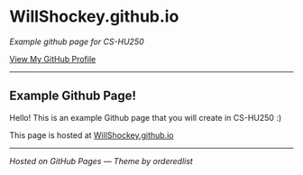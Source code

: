 # WillShockey.github.io

*Example github page for CS-HU250*

[View My GitHub Profile](https://github.com/WillShockey)

---

## Example Github Page!

Hello! This is an example Github page that you will create in CS-HU250 :)

This page is hosted at [WillShockey.github.io](https://WillShockey.github.io)



---

*Hosted on GitHub Pages — Theme by orderedlist*

